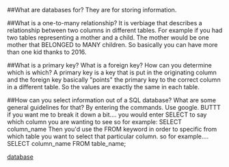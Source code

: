 ##What are databases for?
They are for storing information.

##What is a one-to-many relationship?
It is verbiage that describes a relationship between two columns in different tables.  For example if you had two tables representing a mother and a child.  The mother would be one mother that BELONGED to MANY children.  So basically you can have more than one kid thanks to 2016.

##What is a primary key? What is a foreign key? How can you determine which is which?
A primary key is a key that is put in the originating column and the foreign key basically "points" the primary key to the correct column in a different table.  So the values are exactly the same in each table.  

##How can you select information out of a SQL database? What are some general guidelines for that?
By entering the commands.  Use google.  BUTTT if you want me to break it down a bit....
you would enter SELECT to say which column you are wanting to see so for example:
SELECT column_name
Then you'd use the FROM keyword in order to specific from which table you want to select that particular column.  so for example....
SELECT column_name FROM table_name;

[database](https://github.com/shaun-sweet/phase-0/blob/master/week-8/database-intro/database.png)